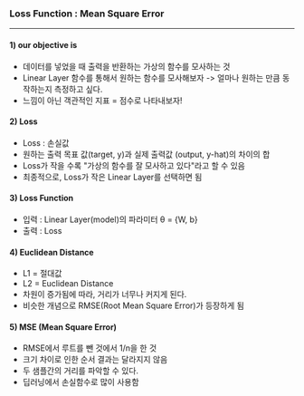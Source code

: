 

### Loss Function : Mean Square Error

- - - 

#### 1) our objective is

- 데이터를 넣었을 때 출력을 반환하는 가상의 함수를 모사하는 것
- Linear Layer 함수를 통해서 원하는 함수를 모사해보자 -> 얼마나 원하는 만큼 동작하는지 측정하고 싶다.
- 느낌이 아닌 객관적인 지표 = 점수로 나타내보자!


#### 2) Loss

- Loss : 손실값 
- 원하는 출력 목표 값(target, y)과 실제 출력값 (output, y-hat)의 차이의 합
- Loss가 작을 수록 "가상의 함수를 잘 모사하고 있다"라고 할 수 있음
- 최종적으로, Loss가 작은 Linear Layer를 선택하면 됨


#### 3) Loss Function

- 입력 : Linear Layer(model)의 파라미터 θ = {W, b}
- 출력 : Loss


#### 4) Euclidean Distance 

- L1 = 절대값
- L2 = Euclidean Distance
- 차원이 증가됨에 따라, 거리가 너무나 커지게 된다.
- 비슷한 개념으로 RMSE(Root Mean Square Error)가 등장하게 됨


#### 5) MSE (Mean Square Error)

- RMSE에서 루트를 뺀 것에서 1/n을 한 것
- 크기 차이로 인한 순서 결과는 달라지지 않음
- 두 샘플간의 거리를 파악할 수 있다.
- 딥러닝에서 손실함수로 많이 사용함

